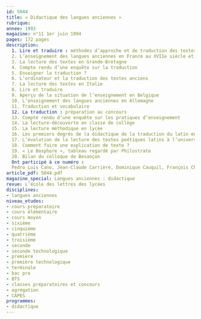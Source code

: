 ```yaml
---
id: 5044
title: « Didactique des langues anciennes »
rubrique: 
annee: 1993
magazine: n°11 1er juin 1994
pages: 172 pages
description: 
  1. Lire et traduire : méthodes d’approche et de traduction des textes grecs et latins en Europe
  2. L’enseignement des langues anciennes en France au XVIIe siècle et au XVIIIe siècle
  3. La lecture des textes en Grande-Bretagne
  4. Compte rendu d’une enquête sur la traduction
  5. Enseigner la traduction ?
  6. L’ordinateur et la traduction des textes anciens
  7. La lecture des textes en Italie
  8. Lire et traduire
  9. Aperçu de la situation de l’enseignement en Belgique
  10. L’enseignement des langues anciennes en Allemagne
  11. Traduction et vocabulaire
  12. La traduction : préparation au concours
  13. Compte rendu d’une enquête sur les pratiques d’enseignement
  14. La lecture-découverte en classe de collège
  15. La lecture méthodique en lycée
  16. Les premiers degrés de la didactique de la traduction du latin en Espagne
  17. L’évolution de la lecture des textes poétiques latins à l’université en France
  18. Comment faire une explication de texte ?
  19. « Le Bosphore », tableau regardé par Philostrate
  20. Bilan du colloque de Besançon
  Ont participé à ce numéro :
  Pedro Luis Cano, Jean-Claude Carrière, Dominique Cauquil, François Charpin, Cécile Daude, Nicole Fick, Jean-Yves Guillaumin, Marius Lavency, Albert Léonard, Marguerite Minonzio, Pierre Monat, Claude Mossé, Claire Muckensturm-Poulle, Silvana Rocca, James Roy, Klaus Sallmann, Monique Van Overbeke, Anne Videau-Delibes et Edzard Visser
article_pdf: 5044.pdf
magazine_special: Langues anciennes : didactique
revue: L’école des lettres des lycées
disciplines:
- langues anciennes
niveau_etudes:
- cours préparatoire
- cours élémentaire
- cours moyen
- sixième
- cinquième
- quatrième
- troisième
- seconde
- seconde technologique
- première
- première technologique
- terminale
- bac pro
- BTS
- classes préparatoires et concours
- agrégation
- CAPES
programmes:
- didactique
---
```

